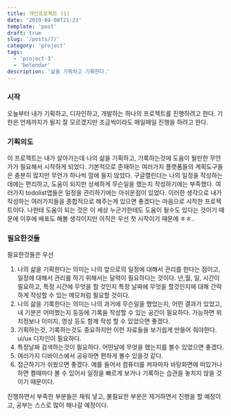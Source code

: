 ```yaml
---
title: 개인프로젝트 (1)
date: '2019-04-08T21:23'
template: 'post'
draft: true
slug: '/posts/7/'
category: 'project'
tags:
  - 'project-3'
  - 'belendar'
description: '삶을 기획하고 기록한다.'
---
```


### 시작

오늘부터 내가 기획하고, 디자인하고, 개발하는 하나의 프로젝트를 진행하려고 한다.
기한은 언제까지가 될지 잘 모르겠지만 조금씩이라도 매일매일 진행을 하려고 한다.

### 기획의도

이 프로젝트는 내가 살아가는데 나의 삶을 기획하고, 기록하는것에 도움이 될만한 무언가가 필요해서 시작하게 되었다. 기본적으로 존재하는 여러가지 플랫폼들의 계획도구들은 충분히 많지만 무언가 하나씩 맘에 들지 않았다. 구글캘린더는 나의 일정을 작성하는데에는 편리하고, 도움이 되지만 상세하게 무슨일을 했는지 작성하기에는 부족했다. 여러가지 todolist앱들은 일정을 관리하기에는 아쉬운점이 있었다. 이러한 생각으로 내가 작성하는 여러가지들을 종합적으로 해주는게 있으면 좋겠다는 마음으로 시작한 프로젝트이다. 나한테 도움이 되는 것은 이 세상 누군가한테도 도움이 될수도 있다는 것이기 때문에 이후에 배포도 해볼 생각이지만 아직은 우선 첫 시작이기 때문에 ㅎㅎ..

### 필요한것들

필요한것들은 우선

1. 나의 삶을 기획한다는 의미는 나의 앞으로의 일정에 대해서 관리를 한다는 점이고, 일정에 대해서 관리를 하기 위해서는 달력이 필요하다는 것이다. 년,월, 일, 시간이 필요하고, 특정 시간에 무엇을 할 것인지 특정 날짜에 무엇을 할것인지에 대해 간략하게 작성할 수 있는 메모처럼 필요할 것이다.
2. 나의 삶을 기록한다는 의미는 나의 과거에 무슨일을 했었는지, 어떤 결과가 있었고, 내 기분은 어떠했는지 등등에 기록을 작성할 수 있는 공간이 필요하다. 가능하면 위치정보나 이미지, 영상 등도 함께 작성 할 수 있었으면 좋겠다.
3. 기획하는것, 기록하는것도 중요하지만 이런 자료들을 보기쉽게 만들어 줘야한다. ui/ux 디자인이 필요하다.
4. 특정날짜 검색하는것이 필요하다. 어떤날에 무엇을 했는지를 볼수 있었으면 좋겠다.
5. 여러가지 디바이스에서 공유하면 편하게 볼수 있을것 같다.
6. 접근하기가 쉬웠으면 좋겠다. 예를 들어서 컴퓨터를 켜자마자 바탕화면에 떠있거나 하면 켤때마다 볼 수 있어서 일정을 빠르게 보거나 기록하는 습관을 놓치지 않을 것이기 때문이다.

진행하면서 부족한 부분들은 채워 넣고, 불필요한 부분은 제거하면서 진행을 할 예정이고, 공부는 스스로 많이 해나갈 예정이다.
